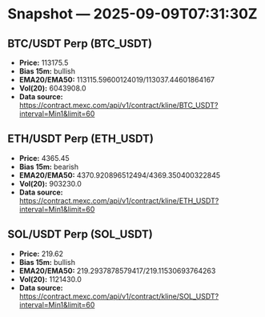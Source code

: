 # Snapshot — 2025-09-09T07:31:30Z

## BTC/USDT Perp (BTC_USDT)
- **Price:** 113175.5
- **Bias 15m:** bullish
- **EMA20/EMA50:** 113115.59600124019/113037.44601864167
- **Vol(20):** 6043908.0
- **Data source:** https://contract.mexc.com/api/v1/contract/kline/BTC_USDT?interval=Min1&limit=60

## ETH/USDT Perp (ETH_USDT)
- **Price:** 4365.45
- **Bias 15m:** bearish
- **EMA20/EMA50:** 4370.920896512494/4369.350400322845
- **Vol(20):** 903230.0
- **Data source:** https://contract.mexc.com/api/v1/contract/kline/ETH_USDT?interval=Min1&limit=60

## SOL/USDT Perp (SOL_USDT)
- **Price:** 219.62
- **Bias 15m:** bullish
- **EMA20/EMA50:** 219.2937878579417/219.11530693764263
- **Vol(20):** 1121430.0
- **Data source:** https://contract.mexc.com/api/v1/contract/kline/SOL_USDT?interval=Min1&limit=60
